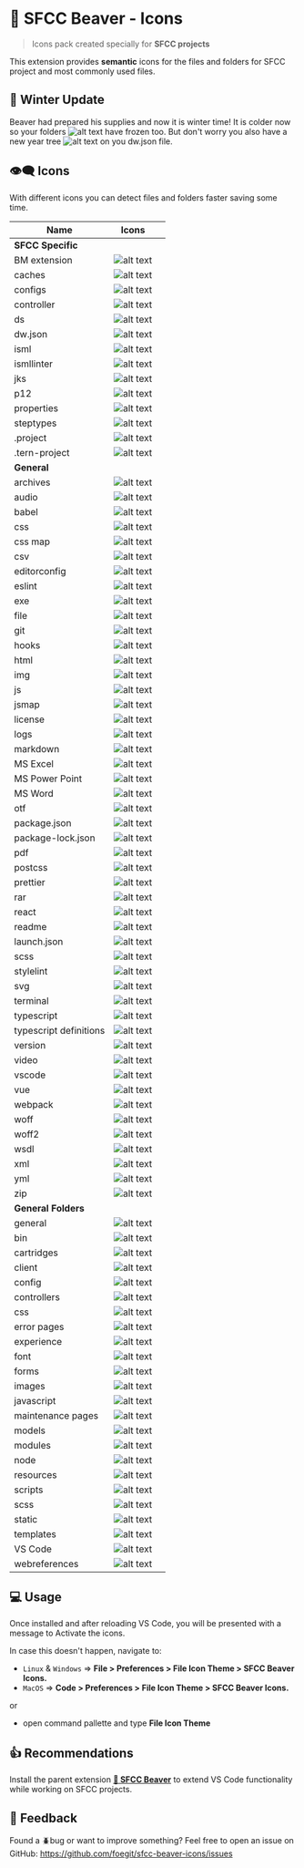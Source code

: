 # 🦫 SFCC Beaver - Icons

> Icons pack created specially for **SFCC projects**

This extension provides **semantic** icons for the files and folders for SFCC project and most commonly used files.

## 🌲 Winter Update

Beaver had prepared his supplies and now it is winter time! It is colder now so your folders ![alt text](static/folderExp.png) have frozen too. But don't worry you also have a new year tree ![alt text](static/dw-tree.png) on you dw.json file.

## 👁️‍🗨️ Icons

With different icons you can detect files and folders faster saving some time.

| Name | Icons | |
| ------------- | ------------- | ------------- |
| **SFCC Specific**  |  |
| BM extension  | ![alt text](static/icons/bm_extensions.xml.png) |
| caches | ![alt text](static/icons/caches.json.png) |
| configs | ![alt text](static/icons/config.png) |
| controller | ![alt text](static/icons/controller.png) |
| ds | ![alt text](static/icons/ds.png) |
| dw.json | ![alt text](static/icons/dw.json.png) |
| isml | ![alt text](static/icons/isml.png) |
| ismllinter | ![alt text](static/icons/ismllinter.png) |
| jks | ![alt text](static/icons/jks.png) |
| p12 | ![alt text](static/icons/p12.png) |
| properties | ![alt text](static/icons/properties.png) |
| steptypes | ![alt text](static/icons/steptypes.json.png) |
| .project  | ![alt text](static/icons/cloud.png) |
| .tern-project | ![alt text](static/icons/setting.png) |
| **General**  |  |
| archives  | ![alt text](static/icons/7z.png) |
| audio  | ![alt text](static/icons/audio.png) |
| babel  | ![alt text](static/icons/babel.png) |
| css  | ![alt text](static/icons/css.png) |
| css map  | ![alt text](static/icons/cssmap.png) |
| csv | ![alt text](static/icons/csv.png) |
| editorconfig | ![alt text](static/icons/editorconfig.png) |
| eslint | ![alt text](static/icons/eslint.png) |
| exe | ![alt text](static/icons/exe.png) |
| file | ![alt text](static/icons/file.png) |
| git | ![alt text](static/icons/git.png) |
| hooks | ![alt text](static/icons/hooks.json.png) |
| html | ![alt text](static/icons/html.png) |
| img | ![alt text](static/icons/img.png) |
| js | ![alt text](static/icons/js.png) |
| jsmap | ![alt text](static/icons/jsmap.png) |
| license | ![alt text](static/icons/license.png) |
| logs | ![alt text](static/icons/log.png) |
| markdown | ![alt text](static/icons/md.png) |
| MS Excel | ![alt text](static/icons/msexcel.png) |
| MS Power Point | ![alt text](static/icons/mspowerpoint.png) |
| MS Word | ![alt text](static/icons/msword.png) |
| otf | ![alt text](static/icons/otf.png) |
| package.json | ![alt text](static/icons/package.json.png) |
| package-lock.json | ![alt text](static/icons/package-lock.json.png) |
| pdf | ![alt text](static/icons/pdf.png) |
| postcss | ![alt text](static/icons/postcss.png) |
| prettier | ![alt text](static/icons/prettier.png) |
| rar | ![alt text](static/icons/rar.png) |
| react | ![alt text](static/icons/react.png) |
| readme | ![alt text](static/icons/readme.png) |
| launch.json | ![alt text](static/icons/rocket.png) |
| scss | ![alt text](static/icons/scss.png) |
| stylelint | ![alt text](static/icons/stylelint.png) |
| svg | ![alt text](static/icons/svg.png) |
| terminal | ![alt text](static/icons/terminal.png) |
| typescript | ![alt text](static/icons/ts.png) |
| typescript definitions | ![alt text](static/icons/ts.def.png) |
| version| ![alt text](static/icons/version.txt.png) |
| video | ![alt text](static/icons/video.png) |
| vscode | ![alt text](static/icons/vscode.png) |
| vue | ![alt text](static/icons/vue.png) |
| webpack | ![alt text](static/icons/webpack.png) |
| woff | ![alt text](static/icons/woff.png) |
| woff2 | ![alt text](static/icons/woff2.png) |
| wsdl | ![alt text](static/icons/wsdl.png) |
| xml | ![alt text](static/icons/xml.png) |
| yml | ![alt text](static/icons/yml.png) |
| zip | ![alt text](static/icons/zip.png) |
| **General Folders**  |  |
| general | ![alt text](static/icons/folder.png) |
| bin | ![alt text](static/icons/folderBin.png) |
| cartridges | ![alt text](static/icons/folderCartridges.png) |
| client | ![alt text](static/icons/folderClient.png) |
| config | ![alt text](static/icons/folderConfig.png) |
| controllers | ![alt text](static/icons/folderControllers.png) |
| css | ![alt text](static/icons/folderCss.png) |
| error pages | ![alt text](static/icons/folderError.png) |
| experience | ![alt text](static/icons/folderExperience.png) |
| font | ![alt text](static/icons/folderFont.png) |
| forms | ![alt text](static/icons/folderForms.png) |
| images | ![alt text](static/icons/folderImg.png) |
| javascript | ![alt text](static/icons/folderJs.png) |
| maintenance pages | ![alt text](static/icons/folderMaint.png) |
| models | ![alt text](static/icons/folderModels.png) |
| modules | ![alt text](static/icons/folderModules.png) |
| node | ![alt text](static/icons/folderNode.png) |
| resources | ![alt text](static/icons/folderResources.png) |
| scripts | ![alt text](static/icons/folderScripts.png) |
| scss | ![alt text](static/icons/folderScss.png) |
| static | ![alt text](static/icons/folderStatic.png) |
| templates | ![alt text](static/icons/folderTemplates.png) |
| VS Code | ![alt text](static/icons/folderVS.png) |
| webreferences | ![alt text](static/icons/folderWebref.png) |

## 💻 Usage

Once installed and after reloading VS Code, you will be presented with a message to Activate the icons.

In case this doesn't happen, navigate to:

- `Linux` & `Windows` => **File > Preferences > File Icon Theme > SFCC Beaver Icons.**
- `MacOS` => **Code > Preferences > File Icon Theme > SFCC Beaver Icons.**

or

- open command pallette and type **File Icon Theme**

## 👍 Recommendations

Install the parent extension **[🦫 SFCC Beaver](https://marketplace.visualstudio.com/items?itemName=SerhiiHlavatskyi.sfcc-beaver 'Open marketplace')** to extend VS Code functionality while working on SFCC projects.

## 📨 Feedback

Found a 🪲bug or want to improve something? Feel free to open an issue on GitHub: <https://github.com/foegit/sfcc-beaver-icons/issues>
